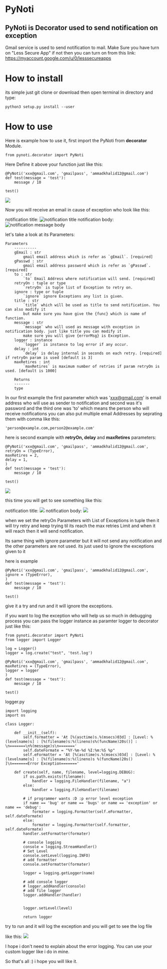 # PyNoti
## PyNoti is Decorator used to send notification on exception
Gmail service is used to send notification to mail.
Make Sure you have turn on "Less Secure App" if not then you can turn on from this link:
https://myaccount.google.com/u/0/lesssecureapps

# How to install
its simple just git clone or download then open terminal in directory and type:

```python3 setup.py install --user```

# How to use
Here is example how to use it, first import the PyNoti from <b>decorator</b> Module.

```from pynoti.decorator import PyNoti```

Here Define it above your function just like this:

```
@PyNoti('xxx@gmail.com', 'gmailpass', 'ammadkhalid12@gmail.com')
def test(message = 'test'):
    message / 10

test()
```

<img src="https://i.imgur.com/qK55INQ.png"></img>

Now you will receive an email in cause of exception who look like this:

notification title:
<img src='https://i.imgur.com/AQLUQNd.png' title='notification title'></img>
notification body:
<img src='https://i.imgur.com/e1VUBeZ.png' title='notification message body'></img>

let's take a look at its Parameters:

```
Parameters
    ----------
    gEmail : str
        gmail email address which is refer as `gEmail`. [required]
    gPasswd : str
        gmail email address password which is refer as `gPasswd`. [required]
    to : str
        `to` Email Address where notification will send. [required]
    retryOn : tuple or type
        `retryOn` is tuple list of Exception to retry on.
    ignore : type or tuple
        `ignore` ignore Exceptions any list is given.
    title : str
        `title` which will be used as title to send notification. You can also modify it
        but make sure you have give the {func} which is name of function.
    message : str
        `message` who will used as message with exception in notification body. just like title you can modify it
        make sure you will give {errorMsg} is Exception.
    logger : instance
        `logger` is instance to log error if any occur.
    delay : int
        `delay` is delay internal in seconds on each retry. [required] if retryOn param is used [default is 3]
    maxRetires : int
        `maxRetires` is maximum number of retries if param retryOn is used. [default is 1000]

    Returns
    -------
    type
```

In our first example the first parameter which was 'xxx@gmail.com' is email address who will use as sender to notification
and second was it's password and the third one was 'to' which means the person who will receive notifications
you can also put multiple email Addresses by seprating them with comma like this:


```
'person@example.com,person2@example.com'
```

here is second example with <b>retryOn, delay</b> and <b>maxRetires</b> parameters:

```
@PyNoti('xxx@gmail.com', 'gmailpass', 'ammadkhalid12@gmail.com',
retryOn = (TypeError),
maxRetires = 2,
delay = 1,
)
def test(message = 'test'):
    message / 10

test()
```

<img src="https://i.imgur.com/fgbH97S.png"></img>

this time you will get to see something like this:

notification title:
<img src="https://i.imgur.com/riA2Lqf.png"></img>
notification body:
<img src="https://i.imgur.com/7KDrcNJ.png"></img>

when we set the retryOn Parameters with List of Exceptions in tuple then it will try retry and keep trying til
its reach the max retries Limit and when it will reach then it will send notification.

Its same thing with ignore parameter but it will not send any notification and the other parameters are not used.
its just used to ignore the exceptions given to it

here is example

```
@PyNoti('xxx@gmail.com', 'gmailpass', 'ammadkhalid12@gmail.com',
ignore = (TypeError),
)
def test(message = 'test'):
    message / 10

test()
```

give it a try and run and it will ignore the exceptions.

if you want to log the exception who will help us so much in debugging process
you can pass the logger instance as paramter logger to decorator
just like this:

```
from pynoti.decorator import PyNoti
from logger import Logger

log = Logger()
logger = log.create("test", 'test.log')

@PyNoti('xxx@gmail.com', 'gmailpass', 'ammadkhalid12@gmail.com',
maxRetires = (TypeError),
logger = logger
)
def test(message = 'test'):
    message / 10

test()
```

logger.py


```
import logging
import os

class Logger:

    def __init__(self):
        self.formatter = 'At [%(asctime)s.%(msecs)03d] : [Level: %(levelname)s] : [%(filename)s:%(lineno)s%(funcName)20s()] : \n=======\n%(message)s\n======='
        self.dateFormate = "%Y-%m-%d %I:%m:%S %p"
        self.eFormatter = 'At [%(asctime)s.%(msecs)03d] : [Level: %(levelname)s] : [%(filename)s:%(lineno)s %(funcName)20s() ]\n=======Error Exception======='

    def create(self, name, filename, level=logging.DEBUG):
        if os.path.exists(filename):
            handler = logging.FileHandler(filename, "a")
        else:
            handler = logging.FileHandler(filename)

        # if programmer wants :D :p error level exception
        if name == 'bug' or name == 'bugs' or name == 'exception' or name == 'debug':
            formater = logging.Formatter(self.eFormatter, self.dateFormate)
        else:
            formater = logging.Formatter(self.formatter, self.dateFormate)
        handler.setFormatter(formater)

        # console logging
        console = logging.StreamHandler()
        # Set Level
        console.setLevel(logging.INFO)
        # add formatter
        console.setFormatter(formater)

        logger = logging.getLogger(name)

        # add console logger
        # logger.addHandler(console)
        # add file logger
        logger.addHandler(handler)


        logger.setLevel(level)

        return logger
```

try to run and it will log the exception and you will get to see the log file

like this:
<img src="https://i.imgur.com/8d1Kovu.png"></img>

I hope i don't need to explain about the error logging. You can use your custom logger like i do in mine.

So that's all :) i hope you will like it.
